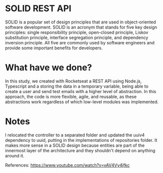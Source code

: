 # SOLID REST API
SOLID is a popular set of design principles that are used in object-oriented software development. SOLID is an acronym that stands for five key design principles: single responsibility principle, open-closed principle, Liskov substitution principle, interface segregation principle, and dependency inversion principle. All five are commonly used by software engineers and provide some important benefits for developers.

# What have we done?
In this study, we created with Rocketseat a REST API using Node.js, Typescript and a storing the data in a temporary variable, being able to create a user and send test emails with a higher level of abstraction. In this approach, the code is more flexible, agile, and reusable, as these abstractions work regardless of which low-level modules was implemented.

# Notes
I relocated the controller to a separated folder and updated the uuiv4 dependency to uuid, putting in the implementations of repositories folder. It makes more sense in a SOLID design because entities are part of the innermost layer of the architecture and they shouldn't depend on anything around it.

References: https://www.youtube.com/watch?v=vAV4Vy4jfkc
